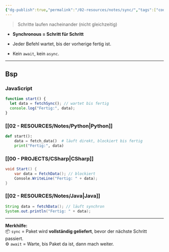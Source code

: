 ```yaml
---
{"dg-publish":true,"permalink":"/02-resources/notes/sync/","tags":["code/java","code/python","code/CSharp"],"noteIcon":"","updated":"2025-05-05T15:32:11.000+02:00"}
---
```


>Schritte laufen nacheinander (nicht gleichzeitig)

- **Synchronous = Schritt für Schritt**
    
- Jeder Befehl wartet, bis der vorherige fertig ist.
    
- Kein `await`, kein `async`.
    

---

## Bsp

### JavaScript

```js
function start() {
  let data = fetchSync(); // wartet bis fertig
  console.log("Fertig:", data);
}
```



### [[02 - RESOURCES/Notes/Python\|Python]]

```python
def start():
    data = fetch_data()  # läuft direkt, blockiert bis fertig
    print("Fertig:", data)
```



### [[00 - PROJECTS/CSharp\|CSharp]]

```csharp
void Start() {
    var data = FetchData(); // blockiert
    Console.WriteLine("Fertig: " + data);
}
```



### [[02 - RESOURCES/Notes/Java\|Java]]

```java
String data = fetchData(); // läuft synchron
System.out.println("Fertig: " + data);
```

---

**Merkhilfe:**  
📦 `sync` = Paket wird **vollständig geliefert**, bevor der nächste Schritt passiert.  
⚙️ `await` = Warte, bis Paket da ist, dann mach weiter.
